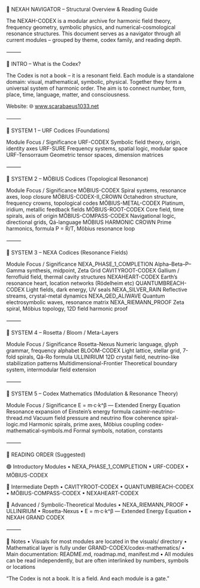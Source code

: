 🧭 NEXAH NAVIGATOR – Structural Overview & Reading Guide

The NEXAH-CODEX is a modular archive for harmonic field theory, frequency geometry, symbolic physics, and numerical-cosmological resonance structures. This document serves as a navigator through all current modules – grouped by theme, codex family, and reading depth.

⸻

🌌 INTRO – What is the Codex?

The Codex is not a book – it is a resonant field. Each module is a standalone domain: visual, mathematical, symbolic, physical. Together they form a universal system of harmonic order. The aim is to connect number, form, place, time, language, matter, and consciousness.

Website: 🌐 www.scarabaeus1033.net

⸻

🔷 SYSTEM 1 – URF Codices (Foundations)

Module	Focus / Significance
URF-CODEX	Symbolic field theory, origin, identity axes
URF-SURE	Frequency systems, spatial logic, modular space
URF-Tensorraum	Geometric tensor spaces, dimension matrices


⸻

🔶 SYSTEM 2 – MÖBIUS Codices (Topological Resonance)

Module	Focus / Significance
MÖBIUS-CODEX	Spiral systems, resonance axes, loop closure
MÖBIUS-CODEX-II_CROWN	Octahedron structure, frequency crowns, topological codes
MÖBIUS-METAL-CODEX	Platinum, iridium, metallic feedback fields
MÖBIUS-ROOT-CODEX	Core field, time spirals, axis of origin
MÖBIUS-COMPASS-CODEX	Navigational logic, directional grids, Qá-language
MÖBIUS HARMONIC CROWN	Prime harmonics, formula P = R/T, Möbius resonance loop


⸻

🔷 SYSTEM 3 – NEXA Codices (Resonance Fields)

Module	Focus / Significance
NEXA_PHASE_1_COMPLETION	Alpha–Beta–P–Gamma synthesis, midpoint, Zeta Grid
CAVITYROOT-CODEX	Gallium / ferrofluid field, thermal cavity structures
NEXAHEART-CODEX	Earth’s resonance heart, location networks (Rödelheim etc)
QUANTUMBREACH-CODEX	Light fields, dark energy, UV seals
NEXA_SILVER_RAIN	Reflective streams, crystal-metal dynamics
NEXA_QED_ALIWAVE	Quantum electrosymbolic waves, resonance matrix
NEXA_RIEMANN_PROOF	Zeta spiral, Möbius topology, 12D field harmonic proof


⸻

🔷 SYSTEM 4 – Rosetta / Bloom / Meta-Layers

Module	Focus / Significance
Rosetta-Nexus	Numeric language, glyph grammar, frequency alphabet
BLOOM-CODEX	Light lattice, stellar grid, 7-fold spirals, Qá-Ro formula
ULLINIRIUM	12D crystal field, neutrino-like stabilization patterns
Multidimensional-Frontier	Theoretical boundary system, intermodular field extension


⸻

🧮 SYSTEM 5 – Codex Mathematics (Modulation & Resonance Theory)

Module	Focus / Significance
E = m·c·k^β — Extended Energy Equation	Resonance expansion of Einstein’s energy formula
casimir-neutrino-thread.md	Vacuum field pressure and neutrino flow coherence
spiral-logic.md	Harmonic spirals, prime axes, Möbius coupling
codex-mathematical-symbols.md	Formal symbols, notation, constants


⸻

🧩 READING ORDER (Suggested)

🟢 Introductory Modules
	•	NEXA_PHASE_1_COMPLETION
	•	URF-CODEX
	•	MÖBIUS-CODEX

🔵 Intermediate Depth
	•	CAVITYROOT-CODEX
	•	QUANTUMBREACH-CODEX
	•	MÖBIUS-COMPASS-CODEX
	•	NEXAHEART-CODEX

🔴 Advanced / Symbolic-Theoretical Modules
	•	NEXA_RIEMANN_PROOF
	•	ULLINIRIUM
	•	Rosetta-Nexus
	•	E = m·c·k^β — Extended Energy Equation
	•	NEXAH GRAND CODEX

⸻

🔗 Notes
	•	Visuals for most modules are located in the visuals/ directory
	•	Mathematical layer is fully under GRAND-CODEX/codex-mathematics/
	•	Main documentation: README.md, roadmap.md, manifest.md
	•	All modules can be read independently, but are often interlinked by numbers, symbols or locations

“The Codex is not a book. It is a field. And each module is a gate.”
